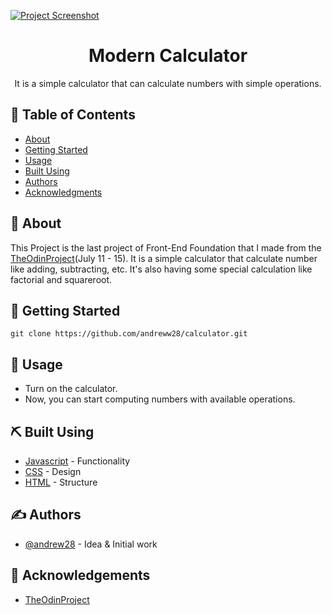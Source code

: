 <p align="left">
  <a href="" rel="noopener">
 <img width:100% max-width=1020px height=auto src="https://i.postimg.cc/C5149GDh/Screenshot-27.png" alt="Project Screenshot"></a>
</p>

<h1 align="center">Modern Calculator</h1>

<p align="center">It is a simple calculator that can calculate numbers with simple operations.
    <br> 
</p>

## 📝 Table of Contents
- [About](#about)
- [Getting Started](#getting_started)
- [Usage](#usage)
- [Built Using](#built_using)
- [Authors](#authors)
- [Acknowledgments](#acknowledgement)

## 🧐 About <a name = "about"></a>
This Project is the last project of Front-End Foundation that I made from the [TheOdinProject](https://www.theodinproject.com/paths/)(July 11 - 15). It is a simple calculator that calculate number like adding, subtracting, etc. It's also having some special calculation like factorial and squareroot.

## 🏁 Getting Started <a name = "getting_started"></a>
```
git clone https://github.com/andreww28/calculator.git
```

## 🎈 Usage <a name="usage"></a>
- Turn on the calculator.
- Now, you can start computing numbers with available operations.

## ⛏️ Built Using <a name = "built_using"></a>
- [Javascript](https://www.javascript.com/) - Functionality
- [CSS](https://css.com/) - Design
- [HTML](https://html.org/) - Structure

## ✍️ Authors <a name = "authors"></a>
- [@andrew28](https://github.com/andreww28) - Idea & Initial work

## 🎉 Acknowledgements <a name = "acknowledgement"></a>
- [TheOdinProject](https://www.theodinproject.com/paths/)

